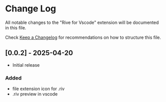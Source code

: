 # Change Log

All notable changes to the "Rive for Vscode" extension will be
documented in this file.

Check [Keep a Changelog](http://keepachangelog.com/) for
recommendations on how to structure this file.

## [0.0.2] - 2025-04-20

- Initial release

### Added

- file extension icon for .riv
- .riv preview in vscode
